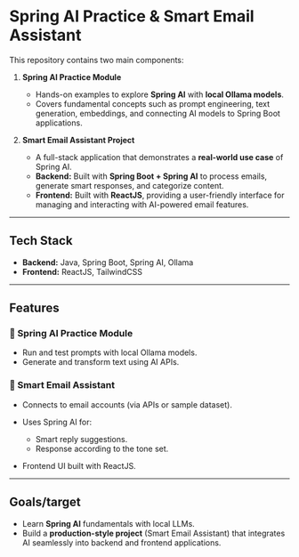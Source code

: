 # Spring AI Practice & Smart Email Assistant

This repository contains two main components:

1. **Spring AI Practice Module**

   * Hands-on examples to explore **Spring AI** with **local Ollama models**.
   * Covers fundamental concepts such as prompt engineering, text generation, embeddings, and connecting AI models to Spring Boot applications.

2. **Smart Email Assistant Project**

   * A full-stack application that demonstrates a **real-world use case** of Spring AI.
   * **Backend:** Built with **Spring Boot + Spring AI** to process emails, generate smart responses, and categorize content.
   * **Frontend:** Built with **ReactJS**, providing a user-friendly interface for managing and interacting with AI-powered email features.

---

##  Tech Stack

* **Backend:** Java, Spring Boot, Spring AI, Ollama
* **Frontend:** ReactJS, TailwindCSS 

---

##  Features

### 🔹 Spring AI Practice Module

* Run and test prompts with local Ollama models.
* Generate and transform text using AI APIs.

### 🔹 Smart Email Assistant

* Connects to email accounts (via APIs or sample dataset).
* Uses Spring AI for:

  * Smart reply suggestions.
  * Response according to the tone set.
* Frontend UI built with ReactJS.

---

##  Goals/target

* Learn **Spring AI** fundamentals with local LLMs.
* Build a **production-style project** (Smart Email Assistant) that integrates AI seamlessly into backend and frontend applications.

